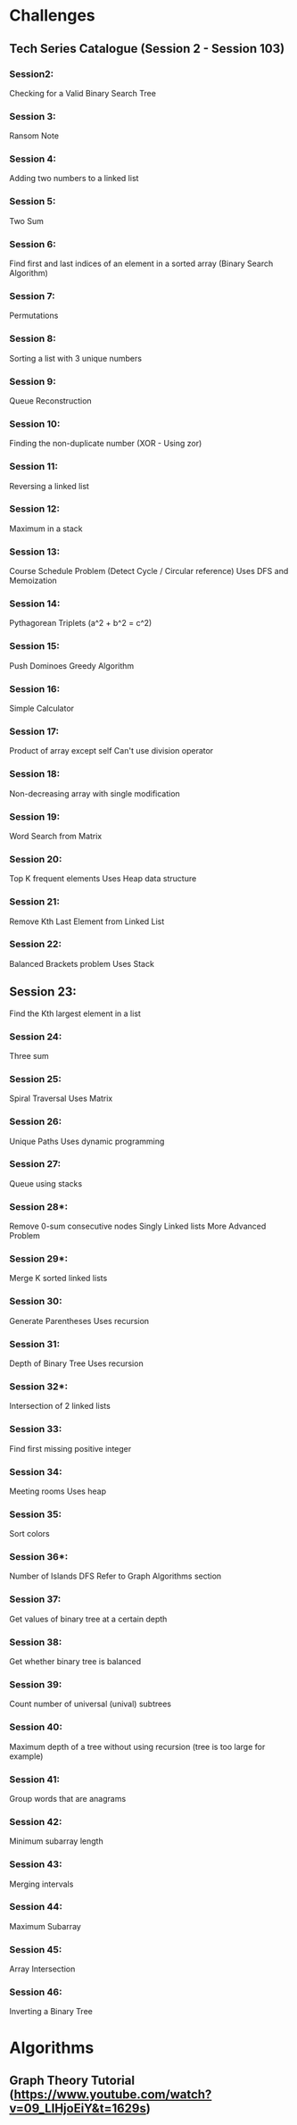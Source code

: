 ﻿# Challenges

## Tech Series Catalogue (Session 2 - Session 103)

### Session2:
Checking for a Valid Binary Search Tree

### Session 3:
Ransom Note

### Session 4:
Adding two numbers to a linked list

### Session 5:
Two Sum

### Session 6:
Find first and last indices of an element in a sorted array (Binary Search Algorithm)

### Session 7:
Permutations

### Session 8:
Sorting a list with 3 unique numbers

### Session 9:
Queue Reconstruction

### Session 10:
Finding the non-duplicate number (XOR - Using zor)

### Session 11:
Reversing a linked list

### Session 12:
Maximum in a stack

### Session 13:
Course Schedule Problem (Detect Cycle / Circular reference)
Uses DFS and Memoization

### Session 14:
Pythagorean Triplets (a^2 + b^2 = c^2)

### Session 15:
Push Dominoes
Greedy Algorithm

### Session 16:
Simple Calculator

### Session 17:
Product of array except self
Can't use division operator

### Session 18:
Non-decreasing array with single modification

### Session 19:
Word Search from Matrix

### Session 20:
Top K frequent elements
Uses Heap data structure

### Session 21:
Remove Kth Last Element from Linked List

### Session 22:
Balanced Brackets problem
Uses Stack

## Session 23:
Find the Kth largest element in a list

### Session 24:
Three sum

### Session 25:
Spiral Traversal
Uses Matrix

### Session 26:
Unique Paths
Uses dynamic programming

### Session 27:
Queue using stacks

### Session 28*:
Remove 0-sum consecutive nodes
Singly Linked lists
More Advanced Problem

### Session 29*:
Merge K sorted linked lists

### Session 30:
Generate Parentheses
Uses recursion

### Session 31:
Depth of Binary Tree
Uses recursion

### Session 32*:
Intersection of 2 linked lists

### Session 33:
Find first missing positive integer

### Session 34:
Meeting rooms
Uses heap

### Session 35:
Sort colors

### Session 36*:
Number of Islands
DFS
Refer to Graph Algorithms section

### Session 37:
Get values of binary tree at a certain depth

### Session 38:
Get whether binary tree is balanced

### Session 39:
Count number of universal (unival) subtrees

### Session 40:
Maximum depth of a tree without using recursion (tree is too large for example)

### Session 41:
Group words that are anagrams

### Session 42:
Minimum subarray length

### Session 43:
Merging intervals

### Session 44:
Maximum Subarray

### Session 45:
Array Intersection

### Session 46:
Inverting a Binary Tree

# Algorithms

## Graph Theory Tutorial (https://www.youtube.com/watch?v=09_LlHjoEiY&t=1629s)
